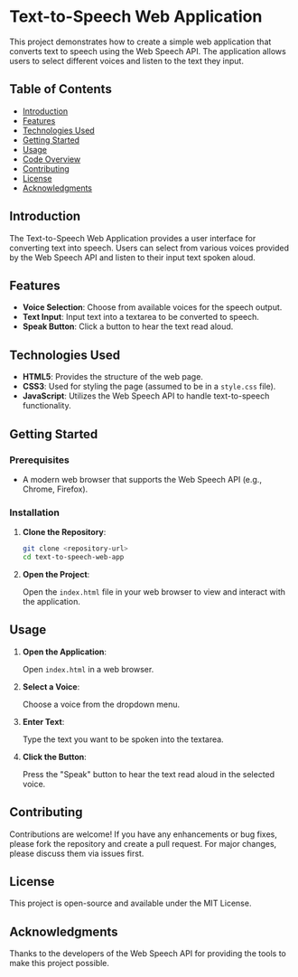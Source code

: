 # Text-to-Speech Web Application

This project demonstrates how to create a simple web application that converts text to speech using the Web Speech API. The application allows users to select different voices and listen to the text they input.

## Table of Contents

- [Introduction](#introduction)
- [Features](#features)
- [Technologies Used](#technologies-used)
- [Getting Started](#getting-started)
- [Usage](#usage)
- [Code Overview](#code-overview)
- [Contributing](#contributing)
- [License](#license)
- [Acknowledgments](#acknowledgments)

## Introduction

The Text-to-Speech Web Application provides a user interface for converting text into speech. Users can select from various voices provided by the Web Speech API and listen to their input text spoken aloud.

## Features

- **Voice Selection**: Choose from available voices for the speech output.
- **Text Input**: Input text into a textarea to be converted to speech.
- **Speak Button**: Click a button to hear the text read aloud.

## Technologies Used

- **HTML5**: Provides the structure of the web page.
- **CSS3**: Used for styling the page (assumed to be in a `style.css` file).
- **JavaScript**: Utilizes the Web Speech API to handle text-to-speech functionality.

## Getting Started

### Prerequisites

- A modern web browser that supports the Web Speech API (e.g., Chrome, Firefox).

### Installation

1. **Clone the Repository**:

   ```bash
   git clone <repository-url>
   cd text-to-speech-web-app
   ```

2. **Open the Project**:

   Open the `index.html` file in your web browser to view and interact with the application.

## Usage

1. **Open the Application**:

   Open `index.html` in a web browser.

2. **Select a Voice**:

   Choose a voice from the dropdown menu.

3. **Enter Text**:

   Type the text you want to be spoken into the textarea.

4. **Click the Button**:

   Press the "Speak" button to hear the text read aloud in the selected voice.

## Contributing

Contributions are welcome! If you have any enhancements or bug fixes, please fork the repository and create a pull request. For major changes, please discuss them via issues first.

## License

This project is open-source and available under the MIT License.

## Acknowledgments

Thanks to the developers of the Web Speech API for providing the tools to make this project possible.

